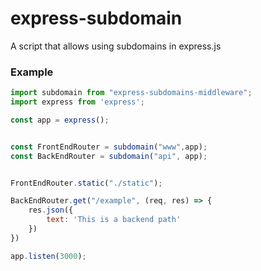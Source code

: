 # express-subdomain
A script that allows using subdomains in express.js


### Example
```js
import subdomain from "express-subdomains-middleware";
import express from 'express';

const app = express();


const FrontEndRouter = subdomain("www",app);
const BackEndRouter = subdomain("api", app);


FrontEndRouter.static("./static");

BackEndRouter.get("/example", (req, res) => {
    res.json({
        text: 'This is a backend path'
    })
})

app.listen(3000);
